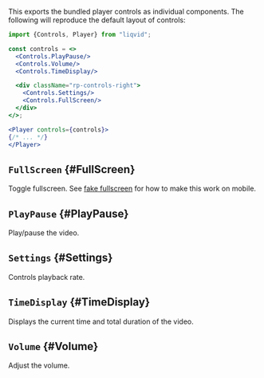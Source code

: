 This exports the bundled player controls as individual components. The following will reproduce the default layout of controls:

```jsx
import {Controls, Player} from "liqvid";

const controls = <>
  <Controls.PlayPause/>
  <Controls.Volume/>
  <Controls.TimeDisplay/>

  <div className="rp-controls-right">
    <Controls.Settings/>
    <Controls.FullScreen/>
  </div>
</>;

<Player controls={controls}>
{/* ... */}
</Player>
```

## `FullScreen` {#FullScreen}

Toggle fullscreen. See [fake fullscreen](/docs/guide/authoring#fake-fullscreen) for how to make this work on mobile.

## `PlayPause` {#PlayPause}

Play/pause the video.

## `Settings` {#Settings}

Controls playback rate.

## `TimeDisplay` {#TimeDisplay}

Displays the current time and total duration of the video.

## `Volume` {#Volume}

Adjust the volume.